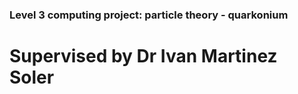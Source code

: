### Level 3 computing project: particle theory - quarkonium ###

# Supervised by Dr Ivan Martinez Soler #

